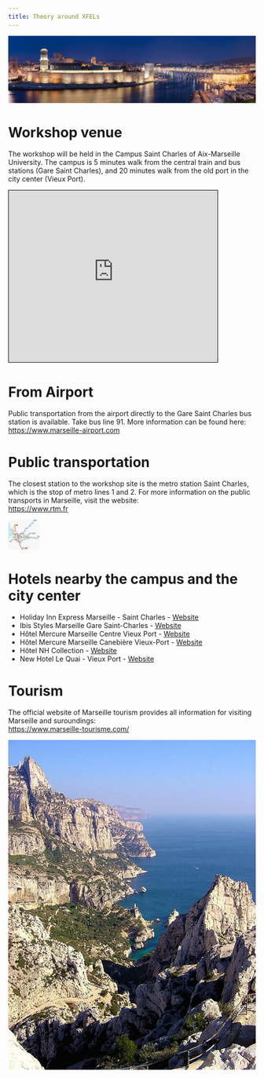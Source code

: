 ```yaml
---
title: Theory around XFELs
---
```


<html>

<style type="text/css">
.page-header {
  color: white;
  text-align: center;
  background-color: white;
  background-image: url("./images/FELheader.png");
  background-repeat: no-repeat;
  background-size: cover;
  margin: 0 auto;
}
</style>
<body>

<img src="./images/vieuxport.jpg" />

<h1>Workshop venue </h1>
  
  The workshop will be held in the Campus Saint Charles of Aix-Marseille University. The campus is 5 minutes walk from the central train and bus stations (Gare Saint Charles), and 20 minutes walk from the old port in the city center (Vieux Port).<br>

<iframe width="425" height="350" src="https://www.openstreetmap.org/export/embed.html?bbox=5.3746211528778085%2C43.30169594258887%2C5.382388830184937%2C43.307473541273524&amp;layer=mapnik&amp;marker=43.30458481056926%2C5.378504991531372" style="border: 1px solid black"></iframe><br/><!--<small><a href="https://www.openstreetmap.org/?mlat=43.30458&amp;mlon=5.37850#map=17/43.30458/5.37850&amp;layers=N">View Larger Map</a></small>-->

<h1>From Airport </h1>

Public transportation from the airport directly to the Gare Saint Charles bus station is available. Take bus line 91. More information can be found here: <a href="https://www.marseille-airport.com/access-car-parks/access/bus/marseille-st-charles-station" target="_blank">https://www.marseille-airport.com</a>

<h1>Public transportation </h1>

The closest station to the workshop site is the metro station Saint Charles, which is the stop of metro lines 1 and 2. For more information on the public transports in Marseille, visit the website:<br>
<a href="https://www.rtm.fr/en" target="_bulk">https://www.rtm.fr</a><br>

<img src="./images/plan-marseille.png" width="64" />


<h1>Hotels nearby the campus and the city center </h1>
<ul>
  <li>Holiday Inn Express Marseille - Saint Charles - <a href="https://www.ihg.com/holidayinnexpress/hotels/fr/fr/marseille/mrssc/hoteldetail" target="_blank"> Website </a></li>
  <li>Ibis Styles Marseille Gare Saint-Charles - <a href="https://all.accor.com/hotel/A1J8/index.en.shtml" target="_blank"> Website </a></li>
    <li>Hôtel Mercure Marseille Centre Vieux Port - <a href="https://all.accor.com/hotel/1148/index.en.shtml" target="_blank"> Website </a></li>
      <li>Hôtel Mercure Marseille Canebière Vieux-Port - <a href="https://all.accor.com/hotel/A0D3/index.en.shtml" target="_blank"> Website </a></li>
        <li>Hôtel NH Collection - <a href="https://www.nh-hotels.com/en/hotel/nh-collection-marseille" target="_blank"> Website </a></li>
     <li>New Hotel Le Quai - Vieux Port
 - <a href="https://www.new-hotel.com/fr/hotels-marseille/le-quai-vieux-port" target="_blank"> Website </a></li>
</ul>

<h1>Tourism </h1>

The official website of Marseille tourism provides all information for visiting Marseille and suroundings:<br>
<a href="https://www.marseille-tourisme.com/en/" target="_blank"> https://www.marseille-tourisme.com/</a><br>

<img src="./images/calanques.jpg" />

</body>
</html>
